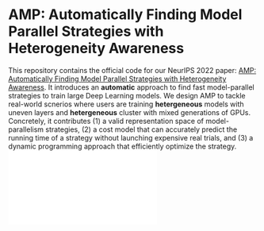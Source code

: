# AMP: Automatically Finding Model Parallel Strategies with Heterogeneity Awareness
This repository contains the official code for our NeurIPS 2022 paper: [AMP: Automatically Finding Model Parallel Strategies with Heterogeneity Awareness](https://arxiv.org/pdf/2210.07297.pdf). It introduces an **automatic** approach to find fast model-parallel strategies to train large Deep Learning models. We design AMP to tackle real-world scnerios where users are training **hetergeneous** models with uneven layers and **hetergeneous** cluster with mixed generations of GPUs. Concretely, it contributes (1) a valid representation space of model-parallelism strategies, (2) a cost model that can accurately predict the running time of a strategy without launching expensive real trials, and (3) a dynamic programming approach that efficiently optimize the strategy. ![Workflow](figures/workflow.pdf)
